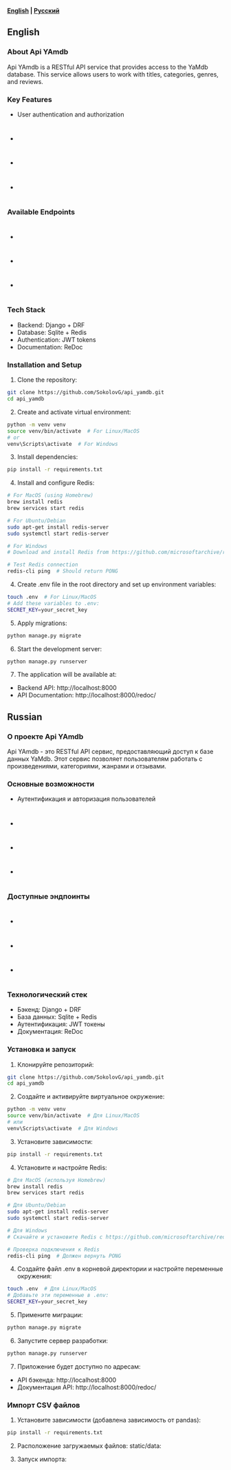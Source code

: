 **[English](#english) | [Русский](#russian)**

## English

### About Api YAmdb
Api YAmdb is a RESTful API service that provides access to the YaMdb database. This service allows users to work with titles, categories, genres, and reviews.

### Key Features
- User authentication and authorization
- #
- #
- #

### Available Endpoints
- #
- #
- #

### Tech Stack
- Backend: Django + DRF
- Database: Sqlite + Redis
- Authentication: JWT tokens
- Documentation: ReDoc

### Installation and Setup
1. Clone the repository:
```bash
git clone https://github.com/SokolovG/api_yamdb.git
cd api_yamdb
```

2. Create and activate virtual environment:
```bash
python -m venv venv
source venv/bin/activate  # For Linux/MacOS
# or
venv\Scripts\activate  # For Windows
```

3. Install dependencies:
```bash
pip install -r requirements.txt
```

4. Install and configure Redis:
```bash
# For MacOS (using Homebrew)
brew install redis
brew services start redis

# For Ubuntu/Debian
sudo apt-get install redis-server
sudo systemctl start redis-server

# For Windows
# Download and install Redis from https://github.com/microsoftarchive/redis/releases

# Test Redis connection
redis-cli ping  # Should return PONG
```

4. Create .env file in the root directory and set up environment variables:
```bash
touch .env  # For Linux/MacOS
# Add these variables to .env:
SECRET_KEY=your_secret_key
```

5. Apply migrations:
```bash
python manage.py migrate
```

6. Start the development server:
```bash
python manage.py runserver
```

7. The application will be available at:
- Backend API: http://localhost:8000
- API Documentation: http://localhost:8000/redoc/

## Russian

### О проекте Api YAmdb
Api YAmdb - это RESTful API сервис, предоставляющий доступ к базе данных YaMdb. Этот сервис позволяет пользователям работать с произведениями, категориями, жанрами и отзывами.

### Основные возможности
- Аутентификация и авторизация пользователей
- #
- #
- #

### Доступные эндпоинты
- #
- #
- #

### Технологический стек
- Бэкенд: Django + DRF
- База данных: Sqlite + Redis
- Аутентификация: JWT токены
- Документация: ReDoc

### Установка и запуск
1. Клонируйте репозиторий:
```bash
git clone https://github.com/SokolovG/api_yamdb.git
cd api_yamdb
```

2. Создайте и активируйте виртуальное окружение:
```bash
python -m venv venv
source venv/bin/activate  # Для Linux/MacOS
# или
venv\Scripts\activate  # Для Windows
```

3. Установите зависимости:
```bash
pip install -r requirements.txt
```

4. Установите и настройте Redis:
```bash
# Для MacOS (используя Homebrew)
brew install redis
brew services start redis

# Для Ubuntu/Debian
sudo apt-get install redis-server
sudo systemctl start redis-server

# Для Windows
# Скачайте и установите Redis с https://github.com/microsoftarchive/redis/releases

# Проверка подключения к Redis
redis-cli ping  # Должен вернуть PONG
```

4. Создайте файл .env в корневой директории и настройте переменные окружения:
```bash
touch .env  # Для Linux/MacOS
# Добавьте эти переменные в .env:
SECRET_KEY=your_secret_key
```

5. Примените миграции:
```bash
python manage.py migrate
```

6. Запустите сервер разработки:
```bash
python manage.py runserver
```

7. Приложение будет доступно по адресам:
- API бэкенда: http://localhost:8000
- Документация API: http://localhost:8000/redoc/


### Импорт CSV файлов

1. Установите зависимости (добавлена зависимость от pandas):
```bash
pip install -r requirements.txt
```

2. Расположение загружаемых файлов: static/data:

3. Запуск импорта:
```python manage.py import_csv 
```